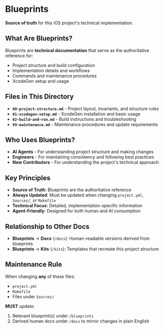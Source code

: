 # Blueprints

**Source of truth** for this iOS project's technical implementation.

## What Are Blueprints?

Blueprints are **technical documentation** that serve as the authoritative reference for:
- Project structure and build configuration
- Implementation details and workflows  
- Commands and maintenance procedures
- XcodeGen setup and usage

## Files in This Directory

- **`00-project-structure.md`** - Project layout, invariants, and structure rules
- **`01-xcodegen-setup.md`** - XcodeGen installation and basic usage
- **`02-build-and-run.md`** - Build instructions and troubleshooting
- **`99-maintenance.md`** - Maintenance procedures and update requirements

## Who Uses Blueprints?

- **AI Agents** - For understanding project structure and making changes
- **Engineers** - For maintaining consistency and following best practices
- **New Contributors** - For understanding the project's technical approach

## Key Principles

- **Source of Truth**: Blueprints are the authoritative reference
- **Always Updated**: Must be updated when changing `project.yml`, `Sources/`, or `Makefile`
- **Technical Focus**: Detailed, implementation-specific information
- **Agent-Friendly**: Designed for both human and AI consumption

## Relationship to Other Docs

- **Blueprints** → **Docs** (`/docs`): Human-readable versions derived from blueprints
- **Blueprints** → **Kits** (`/kits`): Templates that recreate this project structure

## Maintenance Rule

When changing **any** of these files:
- `project.yml`
- `Makefile` 
- Files under `Sources/`

**MUST** update:
1. Relevant blueprint(s) under `/blueprints`
2. Derived human docs under `/docs` to mirror changes in plain English

